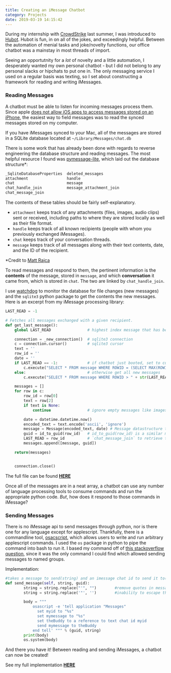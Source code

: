 ```yaml
---
title: Creating an iMessage Chatbot
category: Projects
date: 2019-03-19 14:15:42
---
```


During my internship with [CrowdStrike](https://crowdstrike.com) last summer, I was introduced to [Hubot](https://hubot.github.com/). Hubot is fun, in on all of the jokes, and exceedingly helpful. Between the automation of menial tasks and joke/novelty functions, our office chatbot was a mainstay in most threads of import.

Seeing an opportutnity for a *lot* of novelty and a little automation, I desperately wanted my own personal chatbot - but I did not belong to any personal slacks or hipchats to put one in. The only messaging service I used on a regular basis was texting, so I set about constructing a framework for reading and writing iMessages.

### Reading Messages

A chatbot must be able to listen for incoming messages process them. Since apple [does not allow iOS apps to access messages stored on an iPhone](https://stackoverflow.com/questions/28399777/read-sms-using-swift), the easiest way to field messages was to read the synced messages stored on my computer.

If you have iMessages synced to your Mac, all of the messages are stored in a SQLite database located at `~/Library/Messages/chat.db`

There is some work that has already been done with regards to reverse engineering the database structure and reading messages. The most helpful resource I found was [pymessage-lite](https://github.com/mattrajca/pymessage-lite), which laid out the database structure*:

``` bash
_SqliteDatabaseProperties  deleted_messages         
attachment                 handle                   
chat                       message                  
chat_handle_join           message_attachment_join  
chat_message_join
```

The contents of these tables should be fairly self-explanatory.

- `attachment` keeps track of any attachments (files, images, audio clips) sent or received, including paths to where they are stored locally as well as their file format.
- `handle` keeps track of all known recipients (people with whom you previously exchanged iMessages).
- `chat` keeps track of your conversation threads.
- `message` keeps track of all messages along with their text contents, date, and the ID of the recipient.

\*Credit to [Matt Rajca](https://github.com/mattrajca)

To read messages and respond to them, the pertinent information is the **contents** of the message, stored in `message`, and which **conversation** it came from, which is stored in `chat`. The two are linked by `chat_handle_join`.

I use [watchdog](https://pythonhosted.org/watchdog/) to monitor the database for file changes (new messages) and the `sqlite3` python package to get the contents the new messages. Here is an excerpt from my iMessage processing library:

``` python
LAST_READ = -1

# Fetches all messages exchanged with a given recipient.
def get_last_message():
	global LAST_READ                # highest index message that has been read

	connection = _new_connection()  # sqlite3 connection
	c = connection.cursor()         # sqlite3 cursor
	text = ''
	row_id = ''
	date = ''
	if LAST_READ == -1:             # if chatbot just booted, set to current max
		c.execute("SELECT * FROM message WHERE ROWID = (SELECT MAX(ROWID) FROM message)")
	else:                           # otherwise get all new messages
		c.execute("SELECT * FROM message WHERE ROWID > " + str(LAST_READ))

	messages = []
	for row in c:
		row_id = row[0]
		text = row[2]
		if text is None:
			continue                # ignore empty messages like images

		date = datetime.datetime.now()
		encoded_text = text.encode('ascii', 'ignore')
		message = Message(encoded_text, date) # Message datastructure to keep time and message
		guid = id_to_guid(row_id)   # id_to_guid(row_id) is a similar method using
		LAST_READ = row_id          # `chat_message_join` to retrieve the number from `chat
		messages.append([message, guid])

	return(messages)


	connection.close()
```
The full file can be found [**HERE**](https://github.com/MayerDaniel/edgar/blob/master/imessage.py)


Once all of the messages are in a neat array, a chatbot can use any number of language processing tools to consume commands and run the appropriate python code. *But*, how does it respond to those commands in iMessage?

### Sending Messages
There is no iMessage api to send messages through python, nor is there one for any language except for applescript. Thankfully, there is a commandline tool, [osacscript](https://ss64.com/osx/osascript.html), which allows users to write and run arbitrary applescript commands. I used the `os` package in python to pipe the command into bash to run it. I based my command off of [this stackoverflow question](https://stackoverflow.com/questions/44852939/send-imessage-to-group-chat), since it was the only command I could find which allowed sending messages to named groups.

Implementation:
``` python
#takes a message to send(string) and an imessage chat id to send it to(guid)
def send_message(self, string, guid):
        string = string.replace("'", "")        #remove quotes in message due to
        string = string.replace('"', '')        #inability to escape them in command.    

        body = """
            osascript -e 'tell application "Messages"
              set myid to "%s"
              set mymessage to "%s"
              set theBuddy to a reference to text chat id myid
              send mymessage to theBuddy
            end tell' """ % (guid, string)
        print(body)
        os.system(body)
```

And there you have it! Between reading and sending iMessages, a chatbot can now be created!

See my full implementation [**HERE**](https://github.com/MayerDaniel/edgar)
